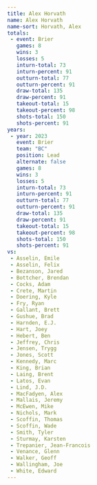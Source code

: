 ```yaml
---
title: Alex Horvath
name: Alex Horvath
name-sort: Horvath, Alex
totals:
 - event: Brier
   games: 8
   wins: 3
   losses: 5
   inturn-total: 73
   inturn-percent: 91
   outturn-total: 77
   outturn-percent: 91
   draw-total: 135
   draw-percent: 91
   takeout-total: 15
   takeout-percent: 98
   shots-total: 150
   shots-percent: 91
years:
 - year: 2023
   event: Brier
   team: "BC"
   position: Lead
   alternate: false
   games: 8
   wins: 3
   losses: 5
   inturn-total: 73
   inturn-percent: 91
   outturn-total: 77
   outturn-percent: 91
   draw-total: 135
   draw-percent: 91
   takeout-total: 15
   takeout-percent: 98
   shots-total: 150
   shots-percent: 91
vs:
 - Asselin, Emile
 - Asselin, Felix
 - Bezanson, Jared
 - Bottcher, Brendan
 - Cocks, Adam
 - Crete, Martin
 - Doering, Kyle
 - Fry, Ryan
 - Gallant, Brett
 - Gushue, Brad
 - Harnden, E.J.
 - Hart, Joey
 - Hebert, Ben
 - Jeffrey, Chris
 - Jensen, Trygg
 - Jones, Scott
 - Kennedy, Marc
 - King, Brian
 - Laing, Brent
 - Latos, Evan
 - Lind, J.D.
 - MacFadyen, Alex
 - Mallais, Jeremy
 - McEwen, Mike
 - Nichols, Mark
 - Scoffin, Thomas
 - Scoffin, Wade
 - Smith, Tyler
 - Sturmay, Karsten
 - Trepanier, Jean-Francois
 - Venance, Glenn
 - Walker, Geoff
 - Wallingham, Joe
 - White, Edward
---
```


